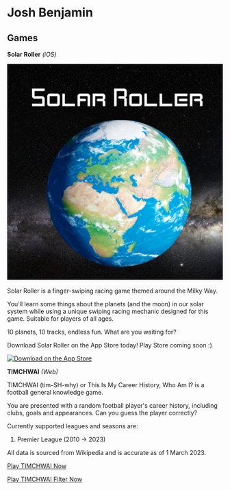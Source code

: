# Josh Benjamin

## Games
**Solar Roller**
*(iOS)*

![Solar Roller Logo](/assets/img/solar_roller_logo.png)

Solar Roller is a finger-swiping racing game themed around the Milky Way.

You'll learn some things about the planets (and the moon) in our solar system while using a unique swiping racing mechanic designed for this game. Suitable for players of all ages.

10 planets, 10 tracks, endless fun.
What are you waiting for?

Download Solar Roller on the App Store today!
Play Store coming soon :)

<a href="https://apps.apple.com/us/app/solar-roller/id6475166289?itsct=apps_box_badge&amp;itscg=30200"><img src="https://tools.applemediaservices.com/api/badges/download-on-the-app-store/black/en-us?size=250x83&amp;releaseDate=1703894400" alt="Download on the App Store" width='180px' height='50px'></a>



**TIMCHWAI**
*(Web)*

TIMCHWAI (tim-SH-why) or This Is My Career History, Who Am I? is a football general knowledge game.

You are presented with a random football player's career history, including clubs, goals and appearances. Can you guess the player correctly?

Currently supported leagues and seasons are:
1. Premier League (2010 -> 2023)

All data is sourced from Wikipedia and is accurate as of 1 March 2023.

[Play TIMCHWAI Now](https://timchwai.co.za)

[Play TIMCHWAI Filter Now](https://timchwai.co.za/filter)